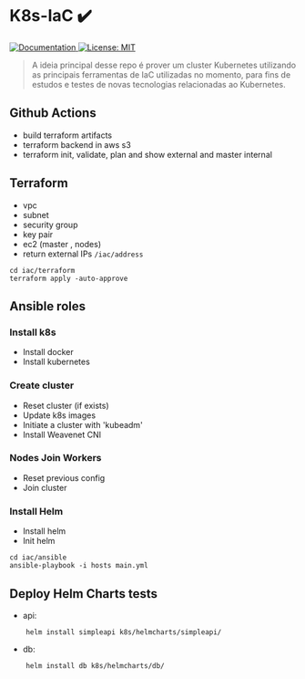 <h1 align="">K8s-IaC ✔️ </h1>
<p>
  <a href="/" target="_blank">
    <img alt="Documentation" src="https://img.shields.io/badge/documentation-yes-brightgreen.svg" />
  </a>
  <a href="/LICENSE" target="_blank">
    <img alt="License: MIT" src="https://img.shields.io/badge/License-MIT-yellow.svg" />
  </a>
  </a>
</p>


> A ideia principal desse repo é prover um cluster Kubernetes utilizando as principais ferramentas de IaC utilizadas no momento, para fins de estudos e testes de novas tecnologias relacionadas ao Kubernetes.


## Github Actions

- build terraform artifacts
- terraform backend in aws s3
- terraform init, validate, plan and show external and master internal

## Terraform 

- vpc
- subnet
- security group
- key pair 
- ec2 (master , nodes)
- return external IPs `/iac/address`

```
cd iac/terraform
terraform apply -auto-approve
```

## Ansible roles

### Install k8s

- Install docker
- Install kubernetes


### Create cluster

- Reset cluster (if exists)
- Update k8s images
- Initiate a cluster with 'kubeadm'
- Install Weavenet CNI



### Nodes Join Workers

- Reset previous config
- Join cluster


### Install Helm

- Install helm
- Init helm

```
cd iac/ansible
ansible-playbook -i hosts main.yml
```

## Deploy Helm Charts tests


- api:

```
    helm install simpleapi k8s/helmcharts/simpleapi/
```

- db:

```
    helm install db k8s/helmcharts/db/
```